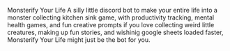 Monsterify Your Life
A silly little discord bot to make your entire life into a monster collecting kitchen sink game, with productivity tracking, mental health games, and fun creative prompts if you love collecting weird little creatures, making up fun stories, and wishinig google sheets loaded faster, Monsterify Your Life might just be the bot for you.
